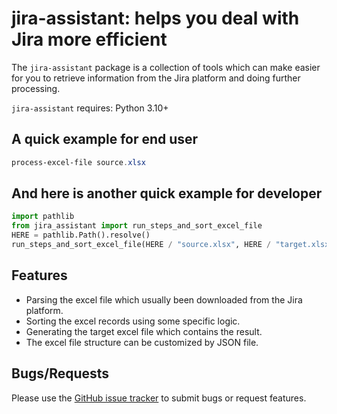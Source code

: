 # jira-assistant: helps you deal with Jira more efficient

The `jira-assistant` package is a collection of tools which can make easier for you to retrieve information from the Jira platform and doing further processing.

`jira-assistant` requires: Python 3.10+

## A quick example for end user

```powershell
process-excel-file source.xlsx
```

## And here is another quick example for developer

```python
import pathlib
from jira_assistant import run_steps_and_sort_excel_file
HERE = pathlib.Path().resolve()
run_steps_and_sort_excel_file(HERE / "source.xlsx", HERE / "target.xlsx")
```

## Features

* Parsing the excel file which usually been downloaded from the Jira platform.
* Sorting the excel records using some specific logic.
* Generating the target excel file which contains the result.
* The excel file structure can be customized by JSON file.

## Bugs/Requests

Please use the [GitHub issue tracker](https://github.com/SharryXu/jira-assistant/issues) to submit bugs or request features.
